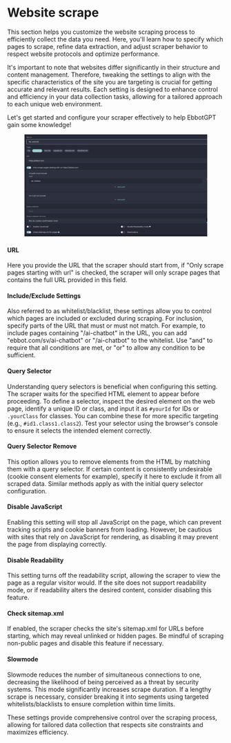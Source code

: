 # Website scrape

This section helps you customize the website scraping process to efficiently collect the data you need. Here, you'll learn how to specify which pages to scrape, refine data extraction, and adjust scraper behavior to respect website protocols and optimize performance.

It's important to note that websites differ significantly in their structure and content management. Therefore, tweaking the settings to align with the specific characteristics of the site you are targeting is crucial for getting accurate and relevant results. Each setting is designed to enhance control and efficiency in your data collection tasks, allowing for a tailored approach to each unique web environment.

Let's get started and configure your scraper effectively to help EbbotGPT gain some knowledge!

<figure><img src="../../../.gitbook/assets/image (131).png" alt=""><figcaption></figcaption></figure>

#### URL

Here you provide the URL that the scraper should start from, if "Only scrape pages starting with url" is checked, the scraper will only scrape pages that contains the full URL provided in this field.&#x20;

#### Include/Exclude Settings

Also referred to as whitelist/blacklist, these settings allow you to control which pages are included or excluded during scraping. For inclusion, specify parts of the URL that must or must not match. For example, to include pages containing "/ai-chatbot" in the URL, you can add "ebbot.com/sv/ai-chatbot" or "/ai-chatbot" to the whitelist. Use "and" to require that all conditions are met, or "or" to allow any condition to be sufficient.

#### Query Selector

Understanding query selectors is beneficial when configuring this setting. The scraper waits for the specified HTML element to appear before proceeding. To define a selector, inspect the desired element on the web page, identify a unique ID or class, and input it as `#yourId` for IDs or `.yourClass` for classes. You can combine these for more specific targeting (e.g., `#id1.class1.class2`). Test your selector using the browser's console to ensure it selects the intended element correctly.

#### Query Selector Remove

This option allows you to remove elements from the HTML by matching them with a query selector. If certain content is consistently undesirable (cookie consent elements for example), specify it here to exclude it from all scraped data. Similar methods apply as with the initial query selector configuration.&#x20;

#### Disable JavaScript

Enabling this setting will stop all JavaScript on the page, which can prevent tracking scripts and cookie banners from loading. However, be cautious with sites that rely on JavaScript for rendering, as disabling it may prevent the page from displaying correctly.

#### Disable Readability

This setting turns off the readability script, allowing the scraper to view the page as a regular visitor would. If the site does not support readability mode, or if readability alters the desired content, consider disabling this feature.

#### Check sitemap.xml

If enabled, the scraper checks the site's sitemap.xml for URLs before starting, which may reveal unlinked or hidden pages. Be mindful of scraping non-public pages and disable this feature if necessary.

#### Slowmode

Slowmode reduces the number of simultaneous connections to one, decreasing the likelihood of being perceived as a threat by security systems. This mode significantly increases scrape duration. If a lengthy scrape is necessary, consider breaking it into segments using targeted whitelists/blacklists to ensure completion within time limits.

These settings provide comprehensive control over the scraping process, allowing for tailored data collection that respects site constraints and maximizes efficiency.
